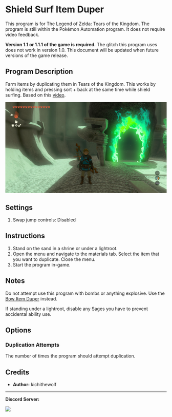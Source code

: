 # Shield Surf Item Duper

This program is for The Legend of Zelda: Tears of the Kingdom. The program is still within the Pokémon Automation program. It does not require video feedback.

**Version 1.1 or 1.1.1 of the game is required.** The glitch this program uses does not work in version 1.0. This document will be updated when future versions of the game release.

## Program Description

Farm items by duplicating them in Tears of the Kingdom. This works by holding items and pressing sort + back at the same time while shield surfing. Based on this [video](https://youtu.be/t9bl4_UbxNk).

<img src="images/totk-shield-surf-dupe.png">

## Settings

1. Swap jump controls: Disabled

## Instructions

1. Stand on the sand in a shrine or under a lightroot.
2. Open the menu and navigate to the materials tab. Select the item that you want to duplicate. Close the menu.
3. Start the program in-game.

## Notes

Do not attempt use this program with bombs or anything explosive. Use the [Bow Item Duper](BowItemDuper.md) instead.

If standing under a lightroot, disable any Sages you have to prevent accidental ability use.

## Options

### Duplication Attempts

The number of times the program should attempt duplication.

## Credits

- **Author:** kichithewolf


<hr>

**Discord Server:** 

[<img src="https://canary.discordapp.com/api/guilds/695809740428673034/widget.png?style=banner2">](https://discord.gg/cQ4gWxN)

